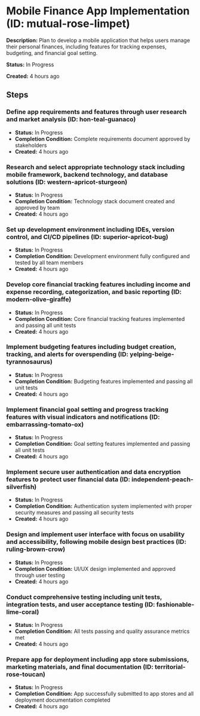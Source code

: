 # Mobile Finance App Implementation (ID: mutual-rose-limpet)

**Description:** Plan to develop a mobile application that helps users manage their personal finances, including features for tracking expenses, budgeting, and financial goal setting.

**Status:** In Progress

**Created:** 4 hours ago

## Steps

### Define app requirements and features through user research and market analysis (ID: hon-teal-guanaco)
- **Status:** In Progress
- **Completion Condition:** Complete requirements document approved by stakeholders
- **Created:** 4 hours ago

### Research and select appropriate technology stack including mobile framework, backend technology, and database solutions (ID: western-apricot-sturgeon)
- **Status:** In Progress
- **Completion Condition:** Technology stack document created and approved by team
- **Created:** 4 hours ago

### Set up development environment including IDEs, version control, and CI/CD pipelines (ID: superior-apricot-bug)
- **Status:** In Progress
- **Completion Condition:** Development environment fully configured and tested by all team members
- **Created:** 4 hours ago

### Develop core financial tracking features including income and expense recording, categorization, and basic reporting (ID: modern-olive-giraffe)
- **Status:** In Progress
- **Completion Condition:** Core financial tracking features implemented and passing all unit tests
- **Created:** 4 hours ago

### Implement budgeting features including budget creation, tracking, and alerts for overspending (ID: yelping-beige-tyrannosaurus)
- **Status:** In Progress
- **Completion Condition:** Budgeting features implemented and passing all unit tests
- **Created:** 4 hours ago

### Implement financial goal setting and progress tracking features with visual indicators and notifications (ID: embarrassing-tomato-ox)
- **Status:** In Progress
- **Completion Condition:** Goal setting features implemented and passing all unit tests
- **Created:** 4 hours ago

### Implement secure user authentication and data encryption features to protect user financial data (ID: independent-peach-silverfish)
- **Status:** In Progress
- **Completion Condition:** Authentication system implemented with proper security measures and passing all security tests
- **Created:** 4 hours ago

### Design and implement user interface with focus on usability and accessibility, following mobile design best practices (ID: ruling-brown-crow)
- **Status:** In Progress
- **Completion Condition:** UI/UX design implemented and approved through user testing
- **Created:** 4 hours ago

### Conduct comprehensive testing including unit tests, integration tests, and user acceptance testing (ID: fashionable-lime-coral)
- **Status:** In Progress
- **Completion Condition:** All tests passing and quality assurance metrics met
- **Created:** 4 hours ago

### Prepare app for deployment including app store submissions, marketing materials, and final documentation (ID: territorial-rose-toucan)
- **Status:** In Progress
- **Completion Condition:** App successfully submitted to app stores and all deployment documentation completed
- **Created:** 4 hours ago